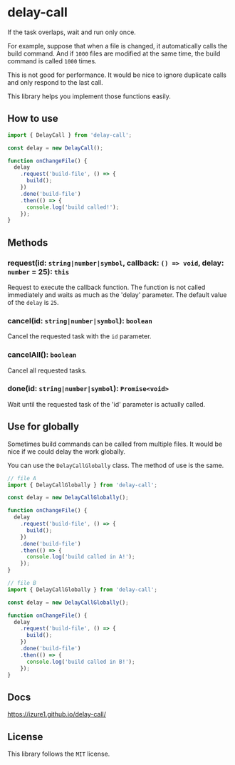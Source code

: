 # delay-call

If the task overlaps, wait and run only once.

For example, suppose that when a file is changed, it automatically calls the build command.
And if `1000` files are modified at the same time, the build command is called `1000` times.

This is not good for performance.
It would be nice to ignore duplicate calls and only respond to the last call.

This library helps you implement those functions easily.

## How to use

```javascript
import { DelayCall } from 'delay-call';

const delay = new DelayCall();

function onChangeFile() {
  delay
    .request('build-file', () => {
      build();
    })
    .done('build-file')
    .then(() => {
      console.log('build called!');
    });
}
```

## Methods

### request(id: `string|number|symbol`, callback: `() => void`, delay: `number` = 25): `this`

Request to execute the callback function. The function is not called immediately and waits as much as the 'delay' parameter. The default value of the `delay` is `25`.

### cancel(id: `string|number|symbol`): `boolean`

Cancel the requested task with the `id` parameter.

### cancelAll(): `boolean`

Cancel all requested tasks.

### done(id: `string|number|symbol`): `Promise<void>`

Wait until the requested task of the 'id' parameter is actually called.

## Use for globally

Sometimes build commands can be called from multiple files. It would be nice if we could delay the work globally.

You can use the `DelayCallGlobally` class. The method of use is the same.

```javascript
// file A
import { DelayCallGlobally } from 'delay-call';

const delay = new DelayCallGlobally();

function onChangeFile() {
  delay
    .request('build-file', () => {
      build();
    })
    .done('build-file')
    .then(() => {
      console.log('build called in A!');
    });
}

// file B
import { DelayCallGlobally } from 'delay-call';

const delay = new DelayCallGlobally();

function onChangeFile() {
  delay
    .request('build-file', () => {
      build();
    })
    .done('build-file')
    .then(() => {
      console.log('build called in B!');
    });
}
```

## Docs

https://izure1.github.io/delay-call/

## License

This library follows the `MIT` license.
